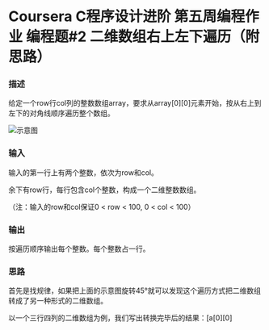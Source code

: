# Coursera C程序设计进阶 第五周编程作业 编程题#2 二维数组右上左下遍历（附思路） 

### 描述

给定一个row行col列的整数数组array，要求从array[0][0]元素开始，按从右上到左下的对角线顺序遍历整个数组。

![示意图](https://d3c33hcgiwev3.cloudfront.net/imageAssetProxy.v1/Gq_qOCD5EeWG5hLaeYFpVQ_888e644c307b3f277b12032c40c6f8d2_Screen-Shot-2015-07-02-at-1.24.44-PM.png?expiry=1537315200000&amp;hmac=gv8s_kkdaX4_xi64e3Nji1iozq0M9jW0E3khd4VDngc)

### 输入

输入的第一行上有两个整数，依次为row和col。

余下有row行，每行包含col个整数，构成一个二维整数数组。

（注：输入的row和col保证0 < row < 100, 0 < col < 100）

### 输出

按遍历顺序输出每个整数。每个整数占一行。

### 思路

首先是找规律，如果把上面的示意图旋转45°就可以发现这个遍历方式把二维数组转成了另一种形式的二维数组。

以一个三行四列的二维数组为例，我们写出转换完毕后的结果：[a[0][0]